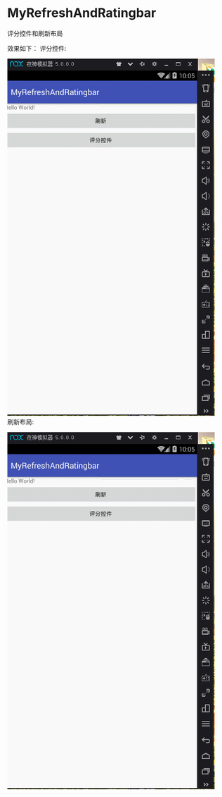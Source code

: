 # MyRefreshAndRatingbar
评分控件和刷新布局
 
 
效果如下：
评分控件:

![image](https://github.com/iamlfc/MyRefreshAndRatingbar/blob/master/app/src/main/assets/ratingbar.gif)   
刷新布局:

![image](https://github.com/iamlfc/MyRefreshAndRatingbar/blob/master/app/src/main/assets/shuaxin.gif)  
